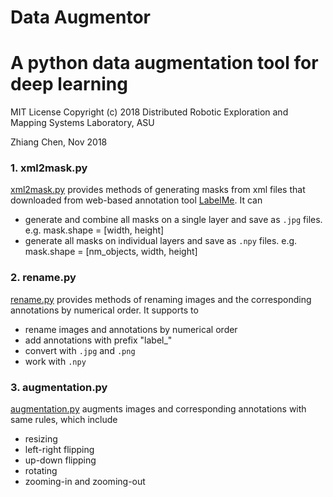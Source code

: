 # Data Augmentor
# A python data augmentation tool for deep learning

MIT License
Copyright (c) 2018 Distributed Robotic Exploration and Mapping Systems Laboratory, ASU

Zhiang Chen, Nov 2018

### 1. xml2mask.py
[xml2mask.py](https://github.com/DREAMS-lab/data_augmentor/blob/master/xml2mask.py) provides methods of generating masks from xml files that downloaded from web-based annotation tool [LabelMe](http://labelme.csail.mit.edu). It can
- generate and combine all masks on a single layer and save as `.jpg` files. e.g. mask.shape = [width, height]
- generate all masks on individual layers and save as `.npy` files. e.g. mask.shape = [nm_objects, width, height]

### 2. rename.py
[rename.py](https://github.com/DREAMS-lab/data_augmentor/blob/master/xml2mask.py) provides methods of renaming images and the corresponding annotations by numerical order. It supports to
- rename images and annotations by numerical order
- add annotations with prefix "label_" 
- convert with `.jpg` and `.png`
- work with `.npy`

### 3. augmentation.py
[augmentation.py](https://github.com/DREAMS-lab/data_augmentor/blob/master/augmentation.py) augments images and corresponding annotations with same rules, which include  
- resizing
- left-right flipping
- up-down flipping
- rotating
- zooming-in and zooming-out
